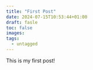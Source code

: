 ```yaml
---
title: "First Post"
date: 2024-07-15T10:53:44+01:00
draft: fasle
toc: false
images:
tags: 
  - untagged
---
```


This is my first post!
